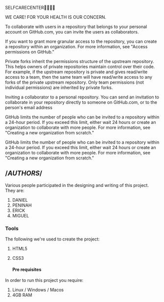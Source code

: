 SELFCARECENTER👨‍⚕️👩‍⚕️

WE CARE! FOR YOUR HEALTH IS OUR CONCERN.


To collaborate with users in a repository that belongs to your personal account on GitHub.com, you can invite the users as collaborators.

If you want to grant more granular access to the repository, you can create a repository within an organization. For more information, see "Access permissions on GitHub."

Private forks inherit the permissions structure of the upstream repository. This helps owners of private repositories maintain control over their code. For example, if the upstream repository is private and gives read/write access to a team, then the same team will have read/write access to any forks of the private upstream repository. Only team permissions (not individual permissions) are inherited by private forks.

Inviting a collaborator to a personal repository.
You can send an invitation to collaborate in your repository directly to someone on GitHub.com, or to the person's email address

GitHub limits the number of people who can be invited to a repository within a 24-hour period. If you exceed this limit, either wait 24 hours or create an organization to collaborate with more people. For more information, see "Creating a new organization from scratch."

GitHub limits the number of people who can be invited to a repository within a 24-hour period. If you exceed this limit, either wait 24 hours or create an organization to collaborate with more people. For more information, see "Creating a new organization from scratch."

## /*AUTHORS*/

Various people participated in the designing and writing of this project. They are:
1. DANIEL
2. PENINAH
3. ERICK
4. MIGUEL

### Tools

The following we're used to create the project:

1. HTML5
2. CSS3

   #### Pre requisites

In order to run this project you require:
1. Linux / Windows / Macos
2. 4GB RAM
   
